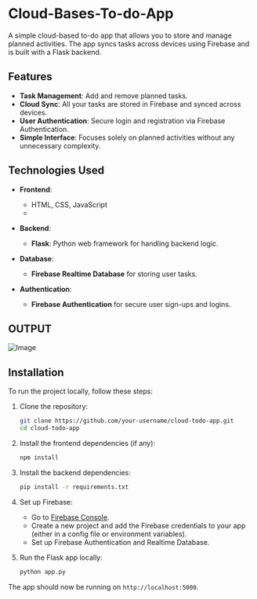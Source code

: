 # Cloud-Bases-To-do-App

A simple cloud-based to-do app that allows you to store and manage planned activities. The app syncs tasks across devices using Firebase and is built with a Flask backend.

## Features

- **Task Management**: Add and remove planned tasks.
- **Cloud Sync**: All your tasks are stored in Firebase and synced across devices.
- **User Authentication**: Secure login and registration via Firebase Authentication.
- **Simple Interface**: Focuses solely on planned activities without any unnecessary complexity.

## Technologies Used

- **Frontend**:
  - HTML, CSS, JavaScript
  - 
- **Backend**:
  - **Flask**: Python web framework for handling backend logic.
  
- **Database**:
  - **Firebase Realtime Database** for storing user tasks.

- **Authentication**:
  - **Firebase Authentication** for secure user sign-ups and logins.

## OUTPUT

![Image](https://github.com/user-attachments/assets/f7048768-ad93-4ec7-acfb-751b45ce8bfa)

## Installation

To run the project locally, follow these steps:

1. Clone the repository:
    ```bash
    git clone https://github.com/your-username/cloud-todo-app.git
    cd cloud-todo-app
    ```

2. Install the frontend dependencies (if any):
    ```bash
    npm install
    ```

3. Install the backend dependencies:
    ```bash
    pip install -r requirements.txt
    ```

4. Set up Firebase:
    - Go to [Firebase Console](https://console.firebase.google.com/).
    - Create a new project and add the Firebase credentials to your app (either in a config file or environment variables).
    - Set up Firebase Authentication and Realtime Database.

5. Run the Flask app locally:
    ```bash
    python app.py
    ```

The app should now be running on `http://localhost:5000`.


